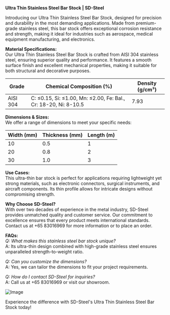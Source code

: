 **Ultra Thin Stainless Steel Bar Stock | SD-Steel**

Introducing our Ultra Thin Stainless Steel Bar Stock, designed for precision and durability in the most demanding applications. Made from premium-grade stainless steel, this bar stock offers exceptional corrosion resistance and strength, making it ideal for industries such as aerospace, medical equipment manufacturing, and electronics.

**Material Specifications:**  
Our Ultra Thin Stainless Steel Bar Stock is crafted from AISI 304 stainless steel, ensuring superior quality and performance. It features a smooth surface finish and excellent mechanical properties, making it suitable for both structural and decorative purposes.

| **Grade** | **Chemical Composition (%)** | **Density (g/cm³)** |
|-----------|-----------------------------|---------------------|
| AISI 304  | C: ≤0.15, Si: ≤1.00, Mn: ≤2.00, Fe: Bal., Cr: 18-20, Ni: 8-10.5 | 7.93                |

**Dimensions & Sizes:**  
We offer a range of dimensions to meet your specific needs:

| **Width (mm)** | **Thickness (mm)** | **Length (m)** |
|----------------|--------------------|----------------|
| 10             | 0.5               | 1              |
| 20             | 0.8               | 2              |
| 30             | 1.0               | 3              |

**Use Cases:**  
This ultra-thin bar stock is perfect for applications requiring lightweight yet strong materials, such as electronic connectors, surgical instruments, and aircraft components. Its thin profile allows for intricate designs without compromising strength.

**Why Choose SD-Steel?**  
With over two decades of experience in the metal industry, SD-Steel provides unmatched quality and customer service. Our commitment to excellence ensures that every product meets international standards. Contact us at +65 83016969 for more information or to place an order.

**FAQs:**  
*Q: What makes this stainless steel bar stock unique?*  
A: Its ultra-thin design combined with high-grade stainless steel ensures unparalleled strength-to-weight ratio.

*Q: Can you customize the dimensions?*  
A: Yes, we can tailor the dimensions to fit your project requirements.

*Q: How do I contact SD-Steel for inquiries?*  
A: Call us at +65 83016969 or visit our showroom.

![Image](https://github.com/user-attachments/assets/2567258e-e124-4816-932d-1809bd27ef0b)

Experience the difference with SD-Steel's Ultra Thin Stainless Steel Bar Stock today!